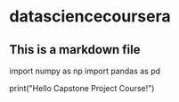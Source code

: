 # datasciencecoursera
## This is a markdown file
import numpy as np
import pandas as pd


print("Hello Capstone Project Course!")
